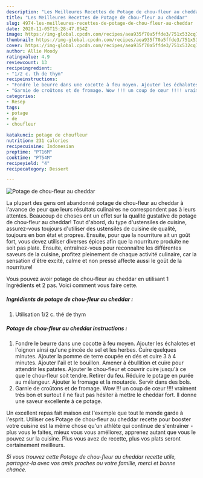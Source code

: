 ```yaml
---
description: "Les Meilleures Recettes de Potage de chou-fleur au cheddar"
title: "Les Meilleures Recettes de Potage de chou-fleur au cheddar"
slug: 4974-les-meilleures-recettes-de-potage-de-chou-fleur-au-cheddar
date: 2020-11-05T15:28:47.054Z
image: https://img-global.cpcdn.com/recipes/aea935f70a5ffde3/751x532cq70/potage-de-chou-fleur-au-cheddar-photo-principale-de-la-recette.jpg
thumbnail: https://img-global.cpcdn.com/recipes/aea935f70a5ffde3/751x532cq70/potage-de-chou-fleur-au-cheddar-photo-principale-de-la-recette.jpg
cover: https://img-global.cpcdn.com/recipes/aea935f70a5ffde3/751x532cq70/potage-de-chou-fleur-au-cheddar-photo-principale-de-la-recette.jpg
author: Allie Moody
ratingvalue: 4.9
reviewcount: 13
recipeingredient:
- "1/2 c. th de thym"
recipeinstructions:
- "Fondre le beurre dans une cocotte à feu moyen. Ajouter les échalotes et l&#39;oignon ainsi qu&#39;une pincée de sel et les herbes. Cuire quelques minutes. Ajouter la pomme de terre coupée en dés et cuire 3 à 4 minutes. Ajouter l&#39;ail et le bouillon. Amener à ébullition et cuire pour attendrir les patates. Ajouter le chou-fleur et couvrir cuire jusqu&#39;à ce que le chou-fleur soit tendre. Retirer du feu. Réduire le potage en purée au mélangeur. Ajouter le fromage et la moutarde. Servir dans des bols."
- "Garnie de croûtons et de fromage. Wow !!! un coup de cœur !!!! vraiment très bon et surtout il ne faut pas hésiter à mettre le cheddar fort. Il donne une saveur excellente à ce potage."
categories:
- Resep
tags:
- potage
- de
- choufleur

katakunci: potage de choufleur 
nutrition: 231 calories
recipecuisine: Indonesian
preptime: "PT16M"
cooktime: "PT54M"
recipeyield: "4"
recipecategory: Dessert

---
```



![Potage de chou-fleur au cheddar](https://img-global.cpcdn.com/recipes/aea935f70a5ffde3/751x532cq70/potage-de-chou-fleur-au-cheddar-photo-principale-de-la-recette.jpg)

La plupart des gens ont abandonné potage de chou-fleur au cheddar à l'avance de peur que leurs résultats culinaires ne correspondent pas à leurs attentes. Beaucoup de choses ont un effet sur la qualité gustative de potage de chou-fleur au cheddar! Tout d'abord, du type d'ustensiles de cuisine, assurez-vous toujours d'utiliser des ustensiles de cuisine de qualité, toujours en bon état et propres. Ensuite, pour que la nourriture ait un goût fort, vous devez utiliser diverses épices afin que la nourriture produite ne soit pas plate. Ensuite, entraînez-vous pour reconnaître les différentes saveurs de la cuisine, profitez pleinement de chaque activité culinaire, car la sensation d'être excité, calme et non pressé affecte aussi le goût de la nourriture!

<!--inarticleads1-->

Vous pouvez avoir potage de chou-fleur au cheddar en utilisant 1 Ingrédients et 2 pas. Voici comment vous faire cette.

##### Ingrédients de potage de chou-fleur au cheddar :

1. Utilisation 1/2 c. thé de thym




<!--inarticleads2-->

##### Potage de chou-fleur au cheddar instructions :

1. Fondre le beurre dans une cocotte à feu moyen. Ajouter les échalotes et l&#39;oignon ainsi qu&#39;une pincée de sel et les herbes. Cuire quelques minutes. Ajouter la pomme de terre coupée en dés et cuire 3 à 4 minutes. Ajouter l&#39;ail et le bouillon. Amener à ébullition et cuire pour attendrir les patates. Ajouter le chou-fleur et couvrir cuire jusqu&#39;à ce que le chou-fleur soit tendre. Retirer du feu. Réduire le potage en purée au mélangeur. Ajouter le fromage et la moutarde. Servir dans des bols.
1. Garnie de croûtons et de fromage. Wow !!! un coup de cœur !!!! vraiment très bon et surtout il ne faut pas hésiter à mettre le cheddar fort. Il donne une saveur excellente à ce potage.




<!--inarticleads1-->

<p>
Un excellent repas fait maison est l'exemple que tout le monde garde à l'esprit. Utiliser ces Potage de chou-fleur au cheddar recette pour booster votre cuisine est la même chose qu'un athlète qui continue de s'entraîner - plus vous le faites, mieux vous vous améliorez, apprenez autant que vous le pouvez sur la cuisine. Plus vous avez de recette, plus vos plats seront certainement meilleurs.
</p>

<p>
<i>Si vous trouvez cette Potage de chou-fleur au cheddar recette utile, partagez-la avec vos amis proches ou votre famille, merci et bonne chance.</i>
</p>
